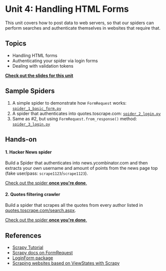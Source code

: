 Unit 4: Handling HTML Forms
===========================

This unit covers how to post data to web servers, so that our spiders can perform searches and authenticate themselves in websites that require that.

## Topics
* Handling HTML forms
* Authenticating your spider via login forms
* Dealing with validation tokens


**[Check out the slides for this unit](https://docs.google.com/presentation/d/1T67JklviVFD-HkP21GxSIgr_BQY6lBbJY83eZTnkFnU/pub?start=false&loop=false&delayms=300000000)**


## Sample Spiders
1. A simple spider to demonstrate how `FormRequest` works: [`spider_1_basic_form.py`](spiders/spider_1_basic_form.py)
2. A spider that authenticates into quotes.toscrape.com: [`spider_2_login.py`](spiders/spider_2_login.py)
3. Same as #2, but using `FormRequest.from_response()` method: [`spider_3_login.py`](spiders/spider_3_login.py)

## Hands-on

#### 1. Hacker News spider
Build a Spider that authenticates into news.ycombinator.com and then extracts your own username and amount of points from the news page top (fake user/pass: `scrape1123`/`scrape1123`).

[Check out the spider **once you're done**.](spiders/spider_4_handson_1.py)

#### 2. Quotes filtering crawler
Build a spider that scrapes all the quotes from every author listed in [quotes.toscrape.com/search.aspx](http://quotes.toscrape.com/search.aspx).

[Check out the spider **once you're done**.](spiders/spider_5_handson_2.py)

## References
* [Scrapy Tutorial](https://doc.scrapy.org/en/latest/intro/tutorial.html)
* [Scrapy docs on FormRequest](https://doc.scrapy.org/en/latest/topics/request-response.html#formrequest-objects)
* [LoginForm package](https://github.com/scrapy/loginform)
* [Scraping websites based on ViewStates with Scrapy](https://blog.scrapinghub.com/2016/04/20/scrapy-tips-from-the-pros-april-2016-edition/)
